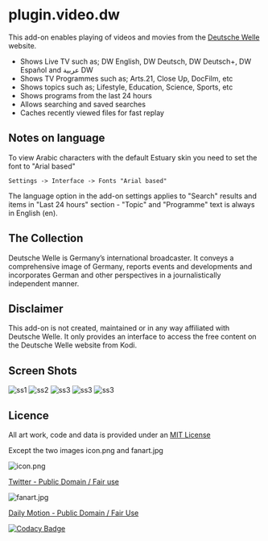 # plugin.video.dw

This add-on enables playing of videos and movies from the [Deutsche Welle](https://www.dw.com/) website.

*   Shows Live TV such as; DW English, DW Deutsch, DW Deutsch+, DW Español and عربية DW 
*   Shows TV Programmes such as; Arts.21, Close Up, DocFilm, etc
*   Shows topics such as; Lifestyle, Education, Science, Sports, etc
*   Shows programs from the last 24 hours
*   Allows searching and saved searches
*   Caches recently viewed files for fast replay 

## Notes on language

To view Arabic characters with the default Estuary skin you need to set the font to "Arial based"

```Settings -> Interface -> Fonts "Arial based"```

The language option in the add-on settings applies to "Search" results and items in "Last 24 hours" section - "Topic" and "Programme" text is always in English (en). 
 
## The Collection

Deutsche Welle is Germany’s international broadcaster. It conveys a comprehensive image of Germany, reports events and developments and incorporates German and other perspectives in a journalistically independent manner.

## Disclaimer 

This add-on is not created, maintained or in any way affiliated with Deutsche Welle. It only provides an interface to access the free content on the Deutsche Welle website from Kodi.

## Screen Shots

![ss1](resources/media/ss1.jpg)
![ss2](resources/media/ss2.jpg)
![ss3](resources/media/ss3.jpg)
![ss3](resources/media/ss4.jpg)
![ss3](resources/media/ss5.jpg)

## Licence 

All art work, code and data is provided under an [MIT License](LICENSE.txt)

Except the two images icon.png and fanart.jpg

![icon.png](resources/icon.png?)

[Twitter - Public Domain / Fair use](https://twitter.com/DeutscheWelle)

![fanart.jpg](resources/fanart.jpg)

[Daily Motion - Public Domain / Fair Use](https://www.dailymotion.com/video/x3rb768)

[![Codacy Badge](https://api.codacy.com/project/badge/Grade/06fcd4045eaf4eb4982e28df04127500)](https://www.codacy.com/app/FraserChapman/plugin.video.dw?utm_source=github.com&amp;utm_medium=referral&amp;utm_content=FraserChapman/plugin.video.dw&amp;utm_campaign=Badge_Grade)
